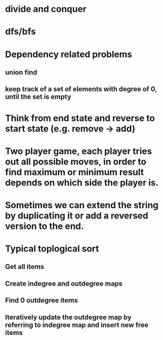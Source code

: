  # divide and conquer
 # dfs/bfs
 # Dependency related problems
 ## union find  
 ## keep track of a set of elements with degree of 0, until the set is empty
 # Think from end state and reverse to start state (e.g. remove -> add)
 # Two player game, each player tries out all possible moves, in order to find maximum or minimum result depends on which side the player is.
 # Sometimes we can extend the string by duplicating it or add a reversed version to the end.
 # Typical toplogical sort
 ## Get all items
 ## Create indegree and outdegree maps
 ## Find 0 outdegree items
 ## Iteratively update the outdegree map by referring to indegree map and insert new free items

